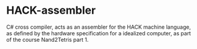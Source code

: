 # HACK-assembler

C# cross compiler, acts as an assembler for the HACK machine language, as defined by the hardware specification for a idealized computer, as part of the course Nand2Tetris part 1.
